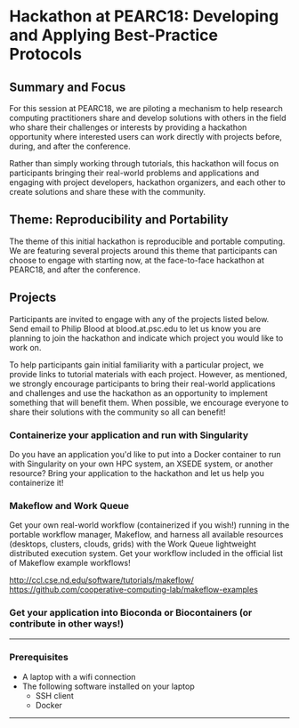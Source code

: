 # Hackathon at PEARC18: Developing and Applying Best-Practice Protocols
## Summary and Focus
For this session at PEARC18, we are piloting a mechanism to help research computing practitioners share and develop solutions with others in the field who share their challenges or interests by providing a hackathon opportunity where interested users can work directly with projects before, during, and after the conference. 

Rather than simply working through tutorials, this hackathon will focus on participants bringing their real-world problems and applications and engaging with project developers, hackathon organizers, and each other to create solutions and share these with the community.

## Theme: Reproducibility and Portability 
The theme of this initial hackathon is reproducible and portable computing. We are featuring several projects around this theme that participants can choose to engage with starting now, at the face-to-face hackathon at PEARC18, and after the conference.

## Projects
Participants are invited to engage with any of the projects listed below. Send email to Philip Blood at blood.at.psc.edu to let us know you are planning to join the hackathon and indicate which project you would like to work on. 

To help participants gain initial familiarity with a particular project, we provide links to tutorial materials with each project. However, as mentioned, we strongly encourage participants to bring their real-world applications and challenges and use the hackathon as an opportunity to implement something that will benefit them. When possible, we encourage everyone to share their solutions with the community so all can benefit!

### Containerize your application and run with Singularity
Do you have an application you'd like to put into a Docker container to run with Singularity on your own HPC system, an XSEDE system, or another resource? Bring your application to the hackathon and let us help you containerize it!

### Makeflow and Work Queue
Get your own real-world workflow (containerized if you wish!) running in the portable workflow manager, Makeflow, and harness all available resources (desktops, clusters, clouds, grids) with the Work Queue lightweight distributed execution system. Get your workflow included in the official list of Makeflow example workflows!

http://ccl.cse.nd.edu/software/tutorials/makeflow/
https://github.com/cooperative-computing-lab/makeflow-examples

### Get your application into Bioconda or Biocontainers (or contribute in other ways!)


---
### Prerequisites
* A laptop with a wifi connection
* The following software installed on your laptop
  * SSH client
  * Docker
---
